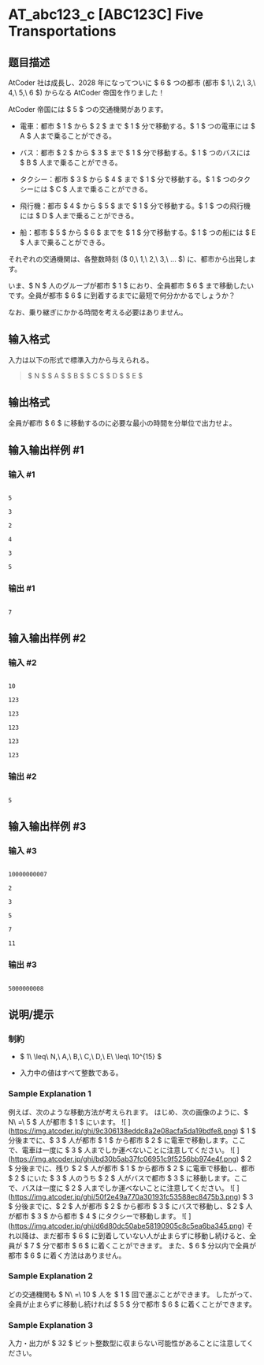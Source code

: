 # AT_abc123_c [ABC123C] Five Transportations

## 题目描述

[problemUrl]: https://atcoder.jp/contests/abc123/tasks/abc123_c

AtCoder 社は成長し、2028 年になってついに $ 6 $ つの都市 (都市 $ 1,\ 2,\ 3,\ 4,\ 5,\ 6 $) からなる AtCoder 帝国を作りました！

AtCoder 帝国には $ 5 $ つの交通機関があります。

- 電車：都市 $ 1 $ から $ 2 $ まで $ 1 $ 分で移動する。$ 1 $ つの電車には $ A $ 人まで乗ることができる。
- バス：都市 $ 2 $ から $ 3 $ まで $ 1 $ 分で移動する。$ 1 $ つのバスには $ B $ 人まで乗ることができる。
- タクシー：都市 $ 3 $ から $ 4 $ まで $ 1 $ 分で移動する。$ 1 $ つのタクシーには $ C $ 人まで乗ることができる。
- 飛行機：都市 $ 4 $ から $ 5 $ まで $ 1 $ 分で移動する。$ 1 $ つの飛行機には $ D $ 人まで乗ることができる。
- 船：都市 $ 5 $ から $ 6 $ までを $ 1 $ 分で移動する。$ 1 $ つの船には $ E $ 人まで乗ることができる。

それぞれの交通機関は、各整数時刻 ($ 0,\ 1,\ 2,\ 3,\ ... $) に、都市から出発します。  
 いま、$ N $ 人のグループが都市 $ 1 $ におり、全員都市 $ 6 $ まで移動したいです。全員が都市 $ 6 $ に到着するまでに最短で何分かかるでしょうか？  
 なお、乗り継ぎにかかる時間を考える必要はありません。

## 输入格式

入力は以下の形式で標準入力から与えられる。

> $ N $ $ A $ $ B $ $ C $ $ D $ $ E $

## 输出格式

全員が都市 $ 6 $ に移動するのに必要な最小の時間を分単位で出力せよ。

## 输入输出样例 #1

### 输入 #1

```
5
3
2
4
3
5
```

### 输出 #1

```
7
```

## 输入输出样例 #2

### 输入 #2

```
10
123
123
123
123
123
```

### 输出 #2

```
5
```

## 输入输出样例 #3

### 输入 #3

```
10000000007
2
3
5
7
11
```

### 输出 #3

```
5000000008
```

## 说明/提示

### 制約

- $ 1\ \leq\ N,\ A,\ B,\ C,\ D,\ E\ \leq\ 10^{15} $
- 入力中の値はすべて整数である。

### Sample Explanation 1

例えば、次のような移動方法が考えられます。 はじめ、次の画像のように、$ N\ =\ 5 $ 人が都市 $ 1 $ にいます。 !\[ \](https://img.atcoder.jp/ghi/9c306138eddc8a2e08acfa5da19bdfe8.png) $ 1 $ 分後までに、$ 3 $ 人が都市 $ 1 $ から都市 $ 2 $ に電車で移動します。ここで、電車は一度に $ 3 $ 人までしか運べないことに注意してください。 !\[ \](https://img.atcoder.jp/ghi/bd30b5ab37fc06951c9f5256bb974e4f.png) $ 2 $ 分後までに、残り $ 2 $ 人が都市 $ 1 $ から都市 $ 2 $ に電車で移動し、都市 $ 2 $ にいた $ 3 $ 人のうち $ 2 $ 人がバスで都市 $ 3 $ に移動します。ここで、バスは一度に $ 2 $ 人までしか運べないことに注意してください。 !\[ \](https://img.atcoder.jp/ghi/50f2e49a770a30193fc53588ec8475b3.png) $ 3 $ 分後までに、$ 2 $ 人が都市 $ 2 $ から都市 $ 3 $ にバスで移動し、$ 2 $ 人が都市 $ 3 $ から都市 $ 4 $ にタクシーで移動します。 !\[ \](https://img.atcoder.jp/ghi/d6d80dc50abe58190905c8c5ea6ba345.png) それ以降は、まだ都市 $ 6 $ に到着していない人が止まらずに移動し続けると、全員が $ 7 $ 分で都市 $ 6 $ に着くことができます。 また、$ 6 $ 分以内で全員が都市 $ 6 $ に着く方法はありません。

### Sample Explanation 2

どの交通機関も $ N\ =\ 10 $ 人を $ 1 $ 回で運ぶことができます。 したがって、全員が止まらずに移動し続ければ $ 5 $ 分で都市 $ 6 $ に着くことができます。

### Sample Explanation 3

入力・出力が $ 32 $ ビット整数型に収まらない可能性があることに注意してください。